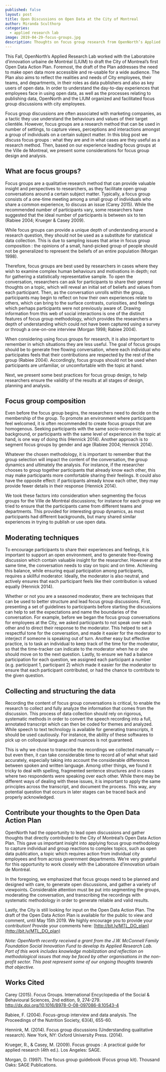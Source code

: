 ```yaml
---
published: false
layout: post
title: Open Discussions on Open Data at the City of Montreal
author: Miranda Sculthorp
categories:
  - applied research lab
image: 2019-04-29-focus-groups.jpg
description: Thoughts on focus group research from OpenNorth’s Applied Research Lab.
---
```


This Fall, OpenNorth’s Applied Research Lab worked with the Laboratoire d’innovation urbaine de Montréal (LIUM) to draft the City of Montreal’s first Open Data Action Plan. Foremost, the draft of the Plan addresses the need to make open data more accessible and re-usable for a wide audience. The Plan also aims to reflect the realities and needs of City employees, their teams, and departments, in their roles as data publishers and also as key users of open data. In order to understand the day-to-day experiences that employees face in using open data, as well as the processes relating to publishing data, OpenNorth and the LIUM organized and facilitated focus group discussions with city employees. 

Focus group discussions are often associated with marketing companies, as a tactic they use understand the behaviours and values of their target clientèle. However, focus groups are a research method that can be used in number of settings, to capture views, perceptions and interactions amongst a group of individuals on a certain subject matter. In this blog post we discuss focus groups : what they are and in what cases are they useful as a research method. Then, based on our experience leading focus groups at the Ville de Montreal, we present some considerations for focus group design and analysis.

## What are focus groups?
Focus groups are a qualitative research method that can provide valuable insight and perspectives to researchers, as they facilitate open group conversations around a certain subject matter. Typically, a focus group consists of a one-time meeting among a small group of individuals who share a common experience, to discuss an issue (Carey 2015). While the recommended number of participants vary, some researchers have suggested that the ideal number of participants is between six to ten (Rabiee 2004; Krueger & Casey 2009). 

While focus groups can provide a unique depth of understanding around a research question, they should not be used as a substitute for statistical data collection. This is due to sampling issues that arise in focus group composition : the opinions of a small, hand-picked group of people should not be generalized to represent the beliefs of an entire population (Morgan 1998). 

Therefore, focus groups are best used by researchers in cases where they wish to examine complex human behaviours and motivations in depth; not for gathering a statistically representative sample. To open the conversation, researchers can ask for participants to share their general thoughts on a topic, which will reveal an initial set of beliefs and values from each participant. Then, as the conversation unrolls within the group, participants may begin to reflect on how their own experiences relate to others, which can bring to the surface contrasts, curiosities, and feelings which perhaps participants were not previously aware of. Drawing information from this web of social interactions is one of the distinct features of focus group methodology, which provides the researchers a depth of understanding which could not have been captured using a survey or through a one-on-one interview (Morgan 1998; Rabiee 2004).

When considering using focus groups for research, it is also important to remember in which situations they are less useful. The goal of focus groups should be to generate free flowing conversation, where each individual who participates feels that their contributions are respected by the rest of the group (Rabiee 2004). Accordingly, focus groups should not be used when participants are unfamiliar, or uncomfortable with the topic at hand. 

Next, we present some best practices for focus group design, to help researchers ensure the validity of the results at all stages of design, planning and analysis.

## Focus group composition
Even before the focus group begins, the researchers need to decide on the membership of the group. To promote an environment where participants feel welcomed, it is often recommended to create focus groups that are homogenous. Seeking participants with the same socio-economic background, or participants with the same level of experience in the topic at hand, is one way of doing this (Hennick 2014). Another approach is to segment focus groups by gender and age (Rabiee 2004; Hennick 2014). 

Whatever the chosen methodology, it is important to remember that the group selection will impact the content of the conversation, the group dynamics and ultimately the analysis. For instance, if the researcher chooses to group together participants that already know each other, this may make participants more comfortable sharing their feelings. It could also have the opposite effect: if participants already know each other, they may provide fewer details in their response (Hennick 2014). 

We took these factors into consideration when segmenting the focus groups for the Ville de Montréal discussions; for instance for each group we tried to ensure that the participants came from different teams and departments. This provided for interesting group dynamics, as most participants had different backgrounds, but many shared similar experiences in trying to publish or use open data. 

## Moderating techniques
To encourage participants to share their experiences and feelings, it is important to support an open environment, and to generate free-flowing discussion which contain valuable insight for the researcher. However at the same time, the conversation needs to stay on topic and on time. Achieving this balance, while ensuring equal participation among participants, requires a skillful moderator. Ideally, the moderator is also neutral, and actively ensures that each participant feels like their contribution is valued equally (Hennick 2014). 

Whether or not you are a seasoned moderator, there are techniques that can be used to better structure and lead focus group discussions. First, presenting a set of guidelines to participants before starting the discussions can help to set the expectations and name the boundaries of the conversation. For example, before we began the focus group conversations for employees at the City, we asked participants to not speak over each other and to direct their response to the moderator. This helped to set a respectful tone for the conversation, and made it easier for the moderator to interject if someone is speaking out of turn. Another easy but effective practice, is to task an individual to keep track of the time for the moderator, so that the time-tracker can indicate to the moderator when he or she should move on to the next question. Lastly, to ensure we had a balance participation for each question, we assigned each participant a number (e.g. participant 1, participant 2) which made it easier for the moderator to ensure that each participant contributed, or had the chance to contribute to the given question. 

## Collecting and structuring the data
Recording the content of focus group conversations is critical, to enable the research to collect and fully analyze the information that comes from the discussion. This process of data collection should rely on rigorous, systematic methods in order to convert the speech recording into a full, annotated transcript which can then be coded for themes and analyzed. While speech to text technology is available for generating transcripts, it should be used cautiously. For instance, the ability of these softwares to pick up on colloquial language and nuances is not guaranteed. 

This is why we chose to transcribe the recordings we collected manually -- but even then, it can take considerable time to record all of what what said accurately, especially taking into account the considerable differences between spoken and written language. Among other things, we found it tricky to deal with spelling, fragmented sentence structures and in cases where two respondents were speaking over each other. While there may be different ways of dealing with these issues, it is important to apply the same principles across the transcript, and document the process. This way, any potential question that occurs in later stages can be traced back and properly acknowledged.    

## Contribute your thoughts to the Open Data Action Plan
OpenNorth had the opportunity to lead open discussions and gather thoughts that directly contributed to the City of Montréal’s Open Data Action Plan. This gave us important insight into applying focus group methodology to capture individual and group reactions to complex topics, such as open data publication, a topic which requires action from individual city employees and  from across government departments. We’re very grateful for this opportunity to work closely with the Laboratoire d’innovation urbain de Montréal. 

In the foregoing, we emphasized that focus groups need to be planned and designed with care, to generate open discussions, and gather a variety of viewpoints. Considerable attention must be put into segmenting the groups, moderating the conversation, and transcribing the recordings with systematic methodology in order to generate reliable and valid results. 

Lastly, the City is still looking for input on the Open Data Action Plan. The draft of the Open Data Action Plan is available for the public to view and comment, until May 15th 2019. We highly encourage you to provide your contribution!  Provide your comments here: [http://bit.ly/MTL_DO_plan](http://bit.ly/MTL_DO_plan)   

_Note: OpenNorth recently received a grant from the J.W. McConnell Family Foundation Social Innovation Fund to develop its Applied Research Lab. Part of this work includes knowledge mobilization and reflection on methodological issues that may be faced by other organisations in the non-profit sector. This post represent some of our ongoing thoughts towards that objective._

## Works Cited
Carey (2015). Focus Groups. International Encyclopedia of the Social & Behavioural Sciences, 2nd edition, 9, 274-279. http://dx.doi.org/10.1016/B978-0-08-097086-8.10543-4

Rabiee, F. (2004). Focus-group interview and data analysis. The Proceedings of the Nutrition Society, 63(4), 655-60.

Hennink, M. (2014). Focus group discussions (Understanding qualitative research). New York, NY: Oxford University Press. (2014). 

Krueger, R., & Casey, M. (2009). Focus groups : A practical guide for applied research (4th ed.). Los Angeles: SAGE.

Morgan, D. (1997). The focus group guidebook (Focus group kit). Thousand Oaks: SAGE Publications. 

